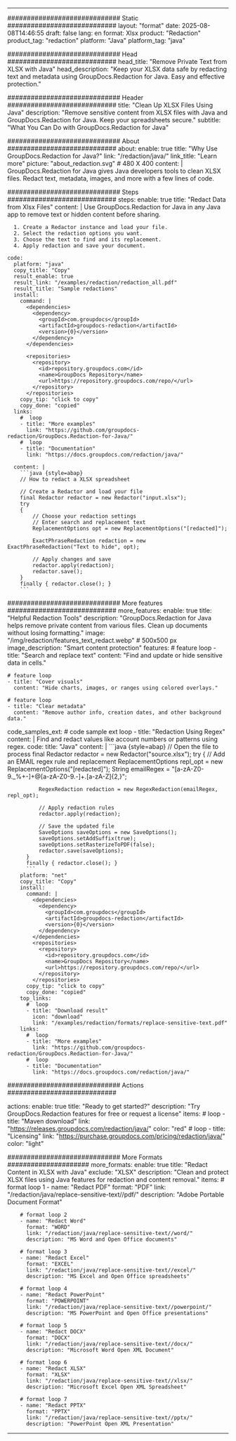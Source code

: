 
---
############################# Static ############################
layout: "format"
date:  2025-08-08T14:46:55
draft: false
lang: en
format: Xlsx
product: "Redaction"
product_tag: "redaction"
platform: "Java"
platform_tag: "java"

############################# Head ############################
head_title: "Remove Private Text from XLSX with Java"
head_description: "Keep your XLSX data safe by redacting text and metadata using GroupDocs.Redaction for Java. Easy and effective protection."

############################# Header ############################
title: "Clean Up XLSX Files Using Java" 
description: "Remove sensitive content from XLSX files with Java and GroupDocs.Redaction for Java. Keep your spreadsheets secure."
subtitle: "What You Can Do with GroupDocs.Redaction for Java" 

############################# About ############################
about:
    enable: true
    title: "Why Use GroupDocs.Redaction for Java?"
    link: "/redaction/java/"
    link_title: "Learn more"
    picture: "about_redaction.svg" # 480 X 400
    content: |
       GroupDocs.Redaction for Java gives Java developers tools to clean XLSX files. Redact text, metadata, images, and more with a few lines of code.

############################# Steps ############################
steps:
    enable: true
    title: "Redact Data from Xlsx Files"
    content: |
      Use GroupDocs.Redaction for Java in any Java app to remove text or hidden content before sharing.
      
      1. Create a Redactor instance and load your file.
      2. Select the redaction options you want.
      3. Choose the text to find and its replacement.
      4. Apply redaction and save your document.
   
    code:
      platform: "java"
      copy_title: "Copy"
      result_enable: true
      result_link: "/examples/redaction/redaction_all.pdf"
      result_title: "Sample redactions"
      install:
        command: |
          <dependencies>
            <dependency>
              <groupId>com.groupdocs</groupId>
              <artifactId>groupdocs-redaction</artifactId>
              <version>{0}</version>
            </dependency>
          </dependencies>

          <repositories>
            <repository>
              <id>repository.groupdocs.com</id>
              <name>GroupDocs Repository</name>
              <url>https://repository.groupdocs.com/repo/</url>
            </repository>
          </repositories>
        copy_tip: "click to copy"
        copy_done: "copied"
      links:
        #  loop
        - title: "More examples"
          link: "https://github.com/groupdocs-redaction/GroupDocs.Redaction-for-Java/"
        #  loop
        - title: "Documentation"
          link: "https://docs.groupdocs.com/redaction/java/"
          
      content: |
        ```java {style=abap}
        // How to redact a XLSX spreadsheet

        // Create a Redactor and load your file
        final Redactor redactor = new Redactor("input.xlsx");
        try
        {
            // Choose your redaction settings
            // Enter search and replacement text
            ReplacementOptions opt = new ReplacementOptions("[redacted]");
            
            ExactPhraseRedaction redaction = new ExactPhraseRedaction("Text to hide", opt);

            // Apply changes and save
            redactor.apply(redaction);
            redactor.save();
        }
        finally { redactor.close(); }
        ```            


############################# More features ############################
more_features:
  enable: true
  title: "Helpful Redaction Tools"
  description: "GroupDocs.Redaction for Java helps remove private content from various files. Clean up documents without losing formatting."
  image: "/img/redaction/features_text_redact.webp" # 500x500 px
  image_description: "Smart content protection"
  features:
    # feature loop
    - title: "Search and replace text"
      content: "Find and update or hide sensitive data in cells."

    # feature loop
    - title: "Cover visuals"
      content: "Hide charts, images, or ranges using colored overlays."

    # feature loop
    - title: "Clear metadata"
      content: "Remove author info, creation dates, and other background data."
      
  code_samples_ext:
    # code sample ext loop
    - title: "Redaction Using Regex"
      content: |
        Find and redact values like account numbers or patterns using regex.
      code:
        title: "Java"
        content: |
          ```java {style=abap}
          //  Open the file to process
          final Redactor redactor = new Redactor("source.xlsx");
          try
          {
              // Add an EMAIL regex rule and replacement
              ReplacementOptions repl_opt = new ReplacementOptions("[redacted]");
              String emailRegex = "[a-zA-Z0-9._%+-]+@[a-zA-Z0-9.-]+\.[a-zA-Z]{2,}";

              RegexRedaction redaction = new RegexRedaction(emailRegex, repl_opt);
              
              // Apply redaction rules
              redactor.apply(redaction);

              // Save the updated file
              SaveOptions saveOptions = new SaveOptions();
              saveOptions.setAddSuffix(true);
              saveOptions.setRasterizeToPDF(false);
              redactor.save(saveOptions);
          }
          finally { redactor.close(); }
          ```
        platform: "net"
        copy_title: "Copy"
        install:
          command: |
            <dependencies>
              <dependency>
                <groupId>com.groupdocs</groupId>
                <artifactId>groupdocs-redaction</artifactId>
                <version>{0}</version>
              </dependency>
            </dependencies>
            <repositories>
              <repository>
                <id>repository.groupdocs.com</id>
                <name>GroupDocs Repository</name>
                <url>https://repository.groupdocs.com/repo/</url>
              </repository>
            </repositories>
          copy_tip: "click to copy"
          copy_done: "copied"
        top_links:
          #  loop
          - title: "Download result"
            icon: "download"
            link: "/examples/redaction/formats/replace-sensitive-text.pdf"
        links:
          #  loop
          - title: "More examples"
            link: "https://github.com/groupdocs-redaction/GroupDocs.Redaction-for-Java/"
          #  loop
          - title: "Documentation"
            link: "https://docs.groupdocs.com/redaction/java/"


############################# Actions ############################

actions:
  enable: true
  title: "Ready to get started?"
  description: "Try GroupDocs.Redaction features for free or request a license"
  items:
    #  loop
    - title: "Maven download"
      link: "https://releases.groupdocs.com/redaction/java/"
      color: "red"
        #  loop
    - title: "Licensing"
      link: "https://purchase.groupdocs.com/pricing/redaction/java/"
      color: "light"


############################# More Formats #####################
more_formats:
    enable: true
    title: "Redact Content in XLSX with Java"
    exclude: "XLSX"
    description: "Clean and protect XLSX files using Java features for redaction and content removal."
    items: 
        # format loop 1
        - name: "Redact PDF"
          format: "PDF"
          link: "/redaction/java/replace-sensitive-text//pdf/"
          description: "Adobe Portable Document Format"

        # format loop 2
        - name: "Redact Word"
          format: "WORD"
          link: "/redaction/java/replace-sensitive-text//word/"
          description: "MS Word and Open Office documents"
          
        # format loop 3
        - name: "Redact Excel"
          format: "EXCEL"
          link: "/redaction/java/replace-sensitive-text//excel/"
          description: "MS Excel and Open Office spreadsheets"

        # format loop 4
        - name: "Redact PowerPoint"
          format: "POWERPOINT"
          link: "/redaction/java/replace-sensitive-text//powerpoint/"
          description: "MS PowerPoint and Open Office presentations"

        # format loop 5
        - name: "Redact DOCX"
          format: "DOCX"
          link: "/redaction/java/replace-sensitive-text//docx/"
          description: "Microsoft Word Open XML Document"
          
        # format loop 6
        - name: "Redact XLSX"
          format: "XLSX"
          link: "/redaction/java/replace-sensitive-text//xlsx/"
          description: "Microsoft Excel Open XML Spreadsheet"
          
        # format loop 7
        - name: "Redact PPTX"
          format: "PPTX"
          link: "/redaction/java/replace-sensitive-text//pptx/"
          description: "PowerPoint Open XML Presentation"


---